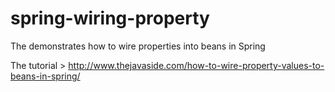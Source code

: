 # spring-wiring-property
The demonstrates how to wire properties into beans in Spring

The tutorial > http://www.thejavaside.com/how-to-wire-property-values-to-beans-in-spring/
